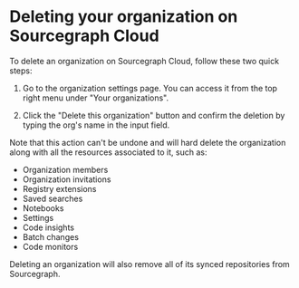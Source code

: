 # Deleting your organization on Sourcegraph Cloud

To delete an organization on Sourcegraph Cloud, follow these two quick steps:

1. Go to the organization settings page. You can access it from the top right menu under "Your organizations".

2. Click the "Delete this organization" button and confirm the deletion by typing the org's name in the input field.

Note that this action can't be undone and will hard delete the organization along with all the resources associated to it, such as:

  - Organization members
  - Organization invitations
  - Registry extensions
  - Saved searches
  - Notebooks
  - Settings
  - Code insights
  - Batch changes
  - Code monitors

Deleting an organization will also remove all of its synced repositories from Sourcegraph.

